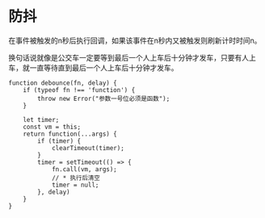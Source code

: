 # 防抖

在事件被触发的n秒后执行回调，如果该事件在n秒内又被触发则刷新计时时间n。

换句话说就像是公交车一定要等到最后一个人上车后十分钟才发车，只要有人上车，就一直等待直到最后一个人上车后十分钟才发车。

```
function debounce(fn, delay) {
    if (typeof fn !== 'function') {
        throw new Error("参数一号位必须是函数");
    }
    
    let timer;
    const vm = this;
    return function(...args) {
        if (timer) {
            clearTimeout(timer);
        }
        timer = setTimeout(() => {
            fn.call(vm, args);
            // * 执行后清空
            timer = null;
        }, delay)
    }
}
```